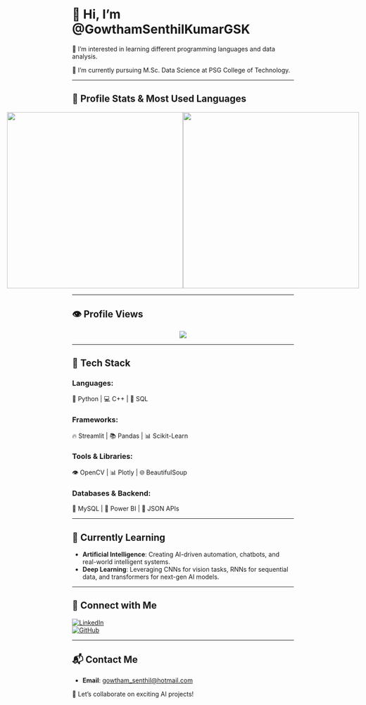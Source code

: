 # 👋 Hi, I’m @GowthamSenthilKumarGSK  

👀 I’m interested in learning different programming languages and data analysis.  

🌱 I’m currently pursuing M.Sc. Data Science at PSG College of Technology.  

---

## 🌊 Profile Stats & Most Used Languages  

<div align="center" style="display: flex; justify-content: center;">
  <img src="https://github-readme-stats.vercel.app/api?username=GowthamSenthilKumarGSK&show_icons=true&count_private=true&theme=dark&cache_seconds=86400" width="400px" />
  <img src="https://github-readme-stats.vercel.app/api/top-langs/?username=GowthamSenthilKumarGSK&layout=compact&theme=dark&cache_seconds=86400" width="400px" />
</div>

---

## 👁️ Profile Views  
<p align="center">
  <img src="https://komarev.com/ghpvc/?username=GowthamSenthilKumarGSK&color=blue" />
</p>

---

## 🔧 Tech Stack  

### Languages:  
🐍 Python   |   💻 C++   |   🔗 SQL   

### Frameworks:  
🔥 Streamlit   |   📚 Pandas   |   📊 Scikit-Learn  

### Tools & Libraries:  
👁️ OpenCV   |   📊 Plotly   |   🌐 BeautifulSoup  

### Databases & Backend:  
💾 MySQL  |   🏰 Power BI  |   📂 JSON APIs  

---

## 🌱 Currently Learning  

- **Artificial Intelligence**: Creating AI-driven automation, chatbots, and real-world intelligent systems.  
- **Deep Learning**: Leveraging CNNs for vision tasks, RNNs for sequential data, and transformers for next-gen AI models.  

---

## 🔗 Connect with Me  

[![LinkedIn](https://img.shields.io/badge/LinkedIn-Connect-blue?style=flat&logo=linkedin)](https://www.linkedin.com/in/gowthamsenthilkumargsk/)  
[![GitHub](https://img.shields.io/badge/GitHub-Follow-black?style=flat&logo=github)](https://github.com/GowthamSenthilKumarGSK)  

---

## 📬 Contact Me  

- **Email**: gowtham_senthil@hotmail.com  

🚀 Let’s collaborate on exciting AI projects!
